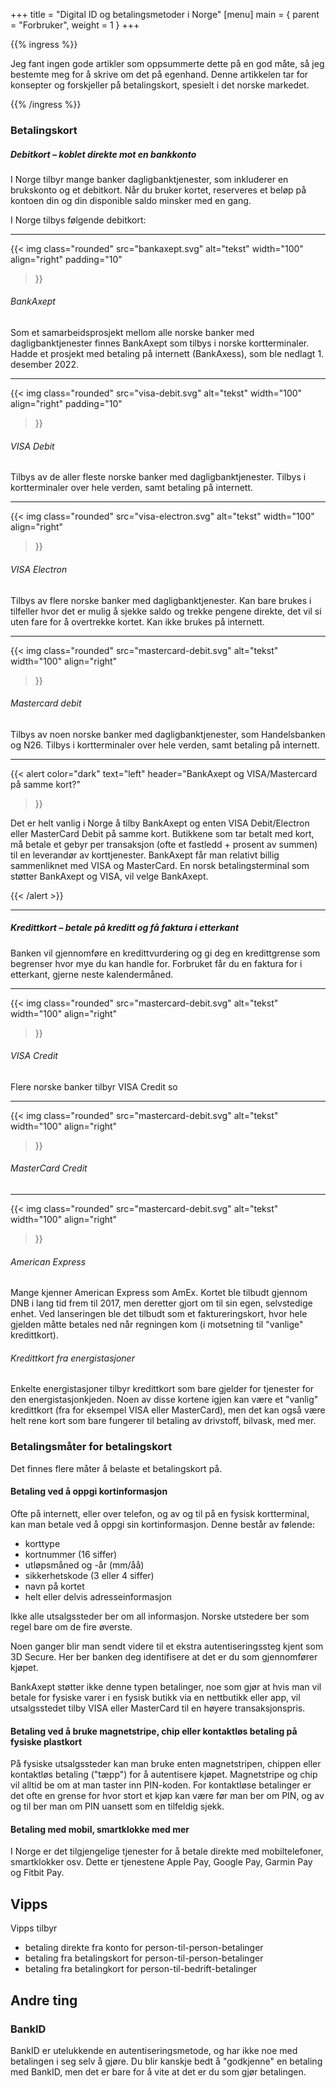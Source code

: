+++
title = "Digital ID og betalingsmetoder i Norge"
[menu]
main = { parent = "Forbruker", weight = 1 }
+++

<!-- markdownlint-disable MD001 -->

{{% ingress %}}

Jeg fant ingen gode artikler som oppsummerte dette på en god måte, så jeg bestemte meg for å skrive om det på egenhand. Denne artikkelen tar for konsepter og forskjeller på betalingskort, spesielt i det norske markedet.

{{% /ingress %}}

### Betalingskort

##### Debitkort – koblet direkte mot en bankkonto

I Norge tilbyr mange banker dagligbanktjenester, som inkluderer en brukskonto og et debitkort. Når du bruker kortet, reserveres et beløp på kontoen din og din disponible saldo minsker med en gang.

I Norge tilbys følgende debitkort:

---

{{< img
 class="rounded"
 src="bankaxept.svg"
 alt="tekst"
 width="100"
 align="right"
 padding="10"
>}}

###### BankAxept

Som et samarbeidsprosjekt mellom alle norske banker med dagligbanktjenester finnes BankAxept som tilbys i norske kortterminaler. Hadde et prosjekt med betaling på internett (BankAxess), som ble nedlagt 1. desember 2022.

---

{{< img
 class="rounded"
 src="visa-debit.svg"
 alt="tekst"
 width="100"
 align="right"
 padding="10"
>}}

###### VISA Debit

Tilbys av de aller fleste norske banker med dagligbanktjenester. Tilbys i kortterminaler over hele verden, samt betaling på internett.

---

{{< img
 class="rounded"
 src="visa-electron.svg"
 alt="tekst"
 width="100"
 align="right"
>}}

###### VISA Electron

Tilbys av flere norske banker med dagligbanktjenester. Kan bare brukes i tilfeller hvor det er mulig å sjekke saldo og trekke pengene direkte, det vil si uten fare for å overtrekke kortet. Kan ikke brukes på internett.

---

{{< img
 class="rounded"
 src="mastercard-debit.svg"
 alt="tekst"
 width="100"
 align="right"
>}}

###### Mastercard debit

Tilbys av noen norske banker med dagligbanktjenester, som Handelsbanken og N26. Tilbys i kortterminaler over hele verden, samt betaling på internett.

---

{{< alert
 color="dark"
 text="left"
 header="BankAxept og VISA/Mastercard på samme kort?"
>}}

Det er helt vanlig i Norge å tilby BankAxept og enten VISA Debit/Electron eller MasterCard Debit på samme kort. Butikkene som tar betalt med kort, må betale et gebyr per transaksjon (ofte et fastledd + prosent av summen) til en leverandør av korttjenester.
BankAxept får man relativt billig sammenliknet med VISA og MasterCard. En norsk betalingsterminal som støtter BankAxept og VISA, vil velge BankAxept.

{{< /alert >}}

---

##### Kredittkort – betale på kreditt og få faktura i etterkant

Banken vil gjennomføre en kredittvurdering og gi deg en kredittgrense som begrenser hvor mye du kan handle for. Forbruket får du en faktura for i etterkant, gjerne neste kalendermåned.

---

{{< img
 class="rounded"
 src="mastercard-debit.svg"
 alt="tekst"
 width="100"
 align="right"
>}}

###### VISA Credit

Flere norske banker tilbyr VISA Credit so

---

{{< img
 class="rounded"
 src="mastercard-debit.svg"
 alt="tekst"
 width="100"
 align="right"
>}}

###### MasterCard Credit

---

{{< img
 class="rounded"
 src="mastercard-debit.svg"
 alt="tekst"
 width="100"
 align="right"
>}}

###### American Express

Mange kjenner American Express som AmEx. Kortet ble tilbudt gjennom DNB i lang tid frem til 2017, men deretter gjort om til sin egen, selvstedige enhet. Ved lanseringen ble det tilbudt som et faktureringskort, hvor hele gjelden måtte betales ned når regningen kom (i motsetning til "vanlige" kredittkort).

###### Kredittkort fra energistasjoner

Enkelte energistasjoner tilbyr kredittkort som bare gjelder for tjenester for den energistasjonkjeden. Noen av disse kortene igjen kan være et "vanlig" kredittkort (fra for eksempel VISA eller MasterCard), men det kan også være helt rene kort som bare fungerer til betaling av drivstoff, bilvask, med mer.

### Betalingsmåter for betalingskort

Det finnes flere måter å belaste et betalingskort på.

#### Betaling ved å oppgi kortinformasjon

Ofte på internett, eller over telefon, og av og til på en fysisk kortterminal, kan man betale ved å oppgi sin kortinformasjon. Denne består av følende:

- korttype
- kortnummer (16 siffer)
- utløpsmåned og -år (mm/åå)
- sikkerhetskode (3 eller 4 siffer)
- navn på kortet
- helt eller delvis adresseinformasjon

Ikke alle utsalgssteder ber om all informasjon. Norske utstedere ber som regel bare om de fire øverste.

Noen ganger blir man sendt videre til et ekstra autentiseringssteg kjent som 3D Secure. Her ber banken deg identifisere at det er du som gjennomfører kjøpet.

BankAxept støtter ikke denne typen betalinger, noe som gjør at hvis man vil betale for fysiske varer i en fysisk butikk via en nettbutikk eller app, vil utsalgsstedet tilby VISA eller MasterCard til en høyere transaksjonspris.

#### Betaling ved å bruke magnetstripe, chip eller kontaktløs betaling på fysiske plastkort

På fysiske utsalgssteder kan man bruke enten magnetstripen, chippen eller kontaktløs betaling ("tæpp") for å autentisere kjøpet. Magnetstripe og chip vil alltid be om at man taster inn PIN-koden. For kontaktløse betalinger er det ofte en grense for hvor stort et kjøp kan være før man ber om PIN, og av og til ber man om PIN uansett som en tilfeldig sjekk.

#### Betaling med mobil, smartklokke med mer

I Norge er det tilgjengelige tjenester for å betale direkte med mobiltelefoner, smartklokker osv. Dette er tjenestene Apple Pay, Google Pay, Garmin Pay og Fitbit Pay.

## Vipps

Vipps tilbyr

- betaling direkte fra konto for person-til-person-betalinger
- betaling fra betalingskort for person-til-person-betalinger
- betaling fra betalingkort for person-til-bedrift-betalinger

## Andre ting

### BankID

BankID er utelukkende en autentiseringsmetode, og har ikke noe med betalingen i seg selv å gjøre. Du blir kanskje bedt å "godkjenne" en betaling med BankID, men det er bare for å vite at det er du som gjør betalingen.
